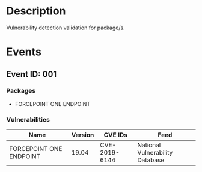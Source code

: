 # Description

Vulnerability detection validation for package/s.

# Events

## Event ID: 001
### Packages
- FORCEPOINT ONE ENDPOINT
### Vulnerabilities

| Name                  | Version | CVE IDs      | Feed
|-----------------------|---------|--------------|-------------------------------
|FORCEPOINT ONE ENDPOINT|19.04    |CVE-2019-6144 |National Vulnerability Database
